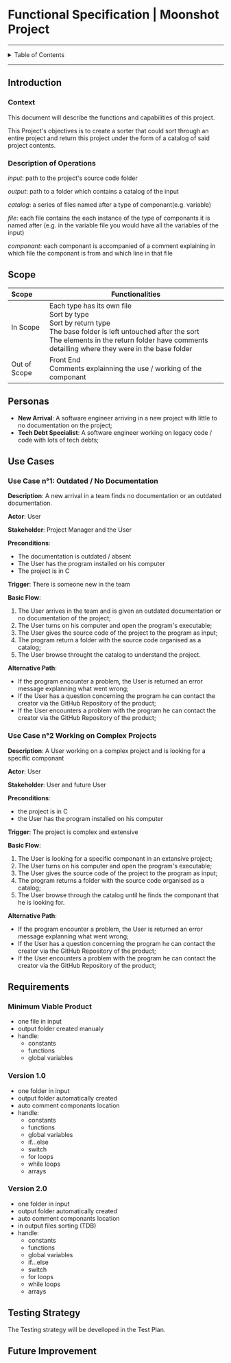 # Functional Specification | Moonshot Project

---

<details>
<summary>Table of Contents</summary>

- [Functional Specification | Moonshot Project](#functional-specification--moonshot-project)
  - [Introduction](#introduction)
    - [Context](#context)
    - [Description of Operations](#description-of-operations)
  - [Scope](#scope)
  - [Personas](#personas)
  - [Use Cases](#use-cases)
    - [Use Case n°1: Outdated / No Documentation](#use-case-n1-outdated--no-documentation)
    - [Use Case n°2: Working on Complex Project](#use-case-n2-working-on-complex-projects)
  - [Requirements](#requirements)
  - [Testing Strategy](#testing-strategy)
  - [Future Improvement](#future-improvement)

</details>

---

## Introduction

### Context

This document will describe the functions and capabilities of this project.

This Project's objectives is to create a sorter that could sort through an entire project and return this project under the form of a catalog of said project contents.

### Description of Operations

*input*: path to the project's source code folder

*output*: path to a folder which contains a catalog of the input

*catalog*: a series of files named after a type of componant(e.g. variable)

*file*: each file contains the each instance of the type of componants it is named after (e.g. in the variable file you would have all the variables of the input)

*componant*: each componant is accompanied of a comment explaining in which file the componant is from and which line in that file

## Scope

| Scope | Functionalities |
| :--- | --- |
| In Scope | Each type has its own file <br> Sort by type <br> Sort by return type <br> The base folder is left untouched after the sort <br> The elements in the return folder have comments detailling where they were in the base folder |
| Out of Scope | Front End <br> Comments explainning the use / working of the componant |

## Personas

- **New Arrival**: A software engineer arriving in a new project with little to no documentation on the project;
- **Tech Debt Specialist**: A software engineer working on legacy code / code with lots of tech debts;

## Use Cases

### Use Case n°1: Outdated / No Documentation

**Description**: A new arrival in a team finds no documentation or an outdated documentation.

**Actor**: User

**Stakeholder**: Project Manager and the User

**Preconditions**:

- The documentation is outdated / absent
- The User has the program installed on his computer
- The project is in C
  
**Trigger**: There is someone new in the team

**Basic Flow**:

1. The User arrives in the team and is given an outdated documentation or no documentation of the project;
2. The User turns on his computer and open the program's executable;
3. The User gives the source code of the project to the program as input;
4. The program return a folder with the source code organised as a catalog;
5. The User browse throught the catalog to understand the project.
  
**Alternative Path**:

- If the program encounter a problem, the User is returned an error message explanning what went wrong;
- If the User has a question concerning the program he can contact the creator via the GitHub Repository of the product;
- If the User encounters a problem with the program he can contact the creator via the GitHub Repository of the product;

### Use Case n°2 Working on Complex Projects

**Description**: A User working on a complex project and is looking for a specific componant

**Actor**: User

**Stakeholder**: User and future User

**Preconditions**:

- the project is in C
- the User has the program installed on his computer
  
**Trigger**: The project is complex and extensive

**Basic Flow**:

1. The User is looking for a specific componant in an extansive project;
2. The User turns on his computer and open the program's executable;
3. The User gives the source code of the project to the program as input;
4. The program returns a folder with the source code organised as a catalog;
5. The User browse through the catalog until he finds the componant that he is looking for.

**Alternative Path**:

- If the program encounter a problem, the User is returned an error message explanning what went wrong;
- If the User has a question concerning the program he can contact the creator via the GitHub Repository of the product;
- If the User encounters a problem with the program he can contact the creator via the GitHub Repository of the product;

## Requirements

### Minimum Viable Product

- one file in input
- output folder created manualy
- handle:
  - constants
  - functions
  - global variables

### Version 1.0

- one folder in input
- output folder automatically created
- auto comment componants location
- handle:
  - constants
  - functions
  - global variables
  - if...else
  - switch
  - for loops
  - while loops
  - arrays

### Version 2.0

- one folder in input
- output folder automatically created
- auto comment componants location
- in output files sorting (TDB)
- handle:
  - constants
  - functions
  - global variables
  - if...else
  - switch
  - for loops
  - while loops
  - arrays

## Testing Strategy

The Testing strategy will be develloped in the Test Plan.

## Future Improvement
